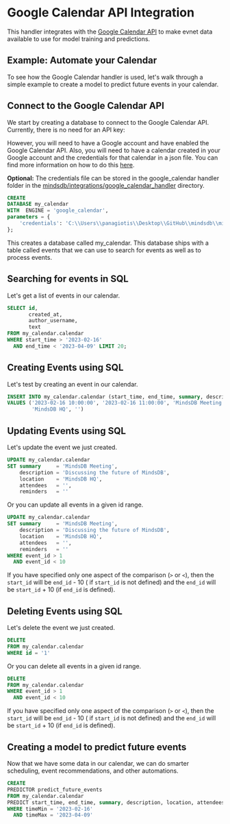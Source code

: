 # Google Calendar API Integration

This handler integrates with the [Google Calendar API](https://developers.google.com/calendar/api/guides/overview)
to make evnet data available to use for model training and predictions.

## Example: Automate your Calendar

To see how the Google Calendar handler is used, let's walk through a simple example to create a model to predict
future events in your calendar.

## Connect to the Google Calendar API

We start by creating a database to connect to the Google Calendar API. Currently, there is no need for an API key:

However, you will need to have a Google account and have enabled the Google Calendar API.
Also, you will need to have a calendar created in your Google account and the credentials for that calendar
in a json file. You can find more information on how to do
this [here](https://developers.google.com/calendar/quickstart/python).

**Optional:**  The credentials file can be stored in the google_calendar handler folder in
the [mindsdb/integrations/google_calendar_handler](mindsdb/integrations/handlers/google_calendar_handler) directory.

~~~~sql
CREATE
DATABASE my_calendar
WITH  ENGINE = 'google_calendar',
parameters = {
    'credentials': 'C:\\Users\\panagiotis\\Desktop\\GitHub\\mindsdb\\mindsdb\\integrations\\handlers\\google_calendar_handler\\credentials.json'
};    
~~~~

This creates a database called my_calendar. This database ships with a table called events that we can use to search for
events as well as to process events.

## Searching for events in SQL

Let's get a list of events in our calendar.

~~~~sql
SELECT id,
       created_at,
       author_username,
       text
FROM my_calendar.calendar
WHERE start_time > '2023-02-16'
  AND end_time < '2023-04-09' LIMIT 20;
~~~~

## Creating Events using SQL

Let's test by creating an event in our calendar.

~~~~sql
INSERT INTO my_calendar.calendar (start_time, end_time, summary, description, location, attendees, reminders)
VALUES ('2023-02-16 10:00:00', '2023-02-16 11:00:00', 'MindsDB Meeting', 'Discussing the future of MindsDB',
        'MindsDB HQ', '')

~~~~

## Updating Events using SQL

Let's update the event we just created.

~~~~sql
UPDATE my_calendar.calendar
SET summary     = 'MindsDB Meeting',
    description = 'Discussing the future of MindsDB',
    location    = 'MindsDB HQ',
    attendees   = '',
    reminders   = ''
~~~~

Or you can update all events in a given id range.

~~~~sql
UPDATE my_calendar.calendar
SET summary     = 'MindsDB Meeting',
    description = 'Discussing the future of MindsDB',
    location    = 'MindsDB HQ',
    attendees   = '',
    reminders   = ''
WHERE event_id > 1
  AND event_id < 10
~~~~

If you have specified only one aspect of the comparison (`>` or `<`), then the `start_id` will be `end_id` - 10 (
if `start_id` is
not defined) and the `end_id` will be `start_id` + 10 (if `end_id` is defined).

## Deleting Events using SQL

Let's delete the event we just created.

~~~~sql
DELETE
FROM my_calendar.calendar
WHERE id = '1'
~~~~

Or you can delete all events in a given id range.

~~~~sql
DELETE
FROM my_calendar.calendar
WHERE event_id > 1
  AND event_id < 10
~~~~

If you have specified only one aspect of the comparison (`>` or `<`), then the `start_id` will be `end_id` - 10 (
if `start_id` is
not defined) and the `end_id` will be `start_id` + 10 (if `end_id` is defined).

## Creating a model to predict future events

Now that we have some data in our calendar, we can do smarter scheduling, event recommendations, and other automations.

~~~~sql
CREATE
PREDICTOR predict_future_events
FROM my_calendar.calendar
PREDICT start_time, end_time, summary, description, location, attendees, reminders
WHERE timeMin = '2023-02-16'
  AND timeMax = '2023-04-09'
~~~~